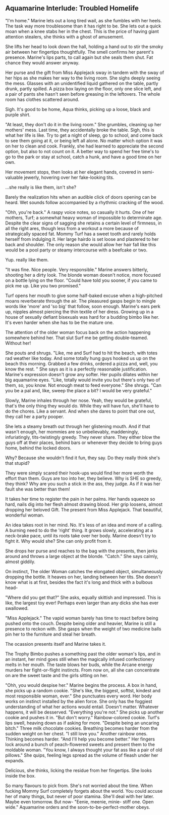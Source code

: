 ## Aquamarine Interlude: Troubled Homelife

"I'm home." Marine lets out a long tired wail, as she fumbles with her heels. The task way more troublesome than it has right to be. She lets out a quick moan when a knee stabs her in the chest. This is the price of having giant attention stealers, she thinks with a ghost of amusement.

She lifts her head to look down the hall, holding a hand out to stir the smoky air between her fingertips thoughtfully. The smell confirms her parent's presence. Marine's lips parts, to call again but she seals them shut. Fat chance they would answer anyway.

Her purse and the gift from Miss Applejack sway in tandem with the sway of her hips as she makes her way to the living room. She sighs deeply seeing the mess. Glasses with an unidentified liquid gathered on the table, partly drunk, partly spilled. A pizza box laying on the floor, only one slice left, and a pair of pants she hasn't seen before greasing in the leftovers. The whole room has clothes scattered around.

Sigh. It's good to be home, Aqua thinks, picking up a loose, black and purple shirt.

"At least, they don't do it in the living room." She grumbles, cleaning up her mothers' mess. Last time, they accidentally broke the table. Sigh, this is what her life is like. Try to get a night of sleep, go to school, and come back to see them going at it, or being left all alone. No matter which option it was on her to clean and cook. Frankly, she had learned to appreciate the second option, but also to not count on it. A better way to spend her free time's to go to the park or stay at school, catch a hunk, and have a good time on her own.

Her movement stops, then looks at her elegant hands, covered in semi-valuable jewerly, hovering over her fake-looking tits.

...she really is like them, isn't she?

Barely the realization hits when an audible click of doors opening can be heard. Wet sounds follow accompanied by a rhythmic cracking of the wood.

"Ohh, you're back." A raspy voice notes, so casually it hurts. One of her mothers, Turf; a somewhat heavy woman of impossible to determinate age. Despite the clear signs of sagging she retains a certain level of firmness, in all the right ares, though less from a workout a more because of strategically spaced fat. Mommy Turf has a sweet tooth and rarely holds herself from indulging it. Her large hairdo is set loose and plastered to her back and shoulder. The only reason she would allow her hair fall like this would be a pool party or steamy intercourse with a beefcake or two.

Yup. really like them.

"It was fine. Nice people. Very responsible." Marine answers bitterly, shooting her a dirty look. The blonde woman doesn't notice, more focused on a bottle lying on the floor. "Could have told you sooner, if you came to pick me up. Like you two promised."

Turf opens her mouth to give some half-baked excuse when a high-pitched moans reverberate through the air. The pleasured gasps begin to mingle words like 'more' and 'so big' that follow, soon enough. Marine's ears perk up, nipples almost piercing the thin textile of her dress. Growing up in a house of sexually defiant bisexuals was hard for a budding bimbo like her. It's even harder when she has to be the mature one.

The attention of the older woman focus back on the action happening somewhere behind her. That slut Surf me be getting double-teamed. Without her!

She pouts and shrugs. "Like, me and Surf had to hit the beach, with totes rad weather like today. And some totally hung guys hooked us up on the beach this morning. Grabbed a few drinks, ordered a pizza and, well, you know the rest. " She says as it is a perfectly reasonable justification. Marine's expression doesn't grow any softer. Her pupils dilates within her big aquamarine eyes. "Like, totally would invite you but there's only two of them, so, you know. Not enough meat to feed everyone." She shrugs. "Can you be a pal and, like, sweep the place a bit? I would be very grateful."

Slowly, Marine inhales through her nose. Yeah, they would be grateful, that's the only thing they would do. While they will have fun, she'll have to do the chores. Like a servant. And when she dares to point that one out, they call her a party pooper.

She lets a steamy breath out through her glistening mouth. And if that wasn't enough, her mommies are so unbelievably, maddeningly, infuriatingly, tits-twistingly greedy. They never share. They either blow the guys off at their places, behind bars or whenever they decide to bring guys home, behind the locked doors.

Why? Because she wouldn't find it fun, they say. Do they really think she's that stupid?

They were simply scared their hook-ups would find her more worth the effort than them. Guys are too into her, they believe. Why is SHE so greedy, they think? Why are you such a stick in the ass, they judge. As if it was her fault she was better than them!

It takes her time to register the pain in her palms. Her hands squeeze so hard, nails dig into her flesh almost drawing blood. Her grip loosens, almost dropping her beloved Gift. The present from Miss Applejack. That beautiful, wonderful woman.

An idea takes root in her mind. No. It's less of an idea and more of a calling. A burning need to do the 'right' thing. It grows slowly, accelerating at a neck-brake pace, until its roots take over her body. Marine doesn't try to fight it. Why would she? She can only profit from it.

She drops her purse and reaches to the bag with the presents, then jerks around and throws a large object at the blonde. "Catch." She says calmly, almost giddily.

On instinct, The older Woman catches the elongated object, simultaneously dropping the bottle. It heaves on her, landing between her tits. She doesn't know what is at first, besides the fact it's long and thick with a bulbous head-

"Where did you get that?" She asks, equally skittish and impressed. This is like, the largest toy ever! Perhaps even larger than any dicks she has ever swallowed.

"Miss Applejack." The vapid woman barely has time to react before being pushed onto the couch. Despite being older and heavier, Marine is still a presence to reckon with. She gasps when the weight of two medicine balls pin her to the furniture and steal her breath.

The ocassion presents itself and Marine takes it.

The Trophy Bimbo pushes a something past the older woman's lips, and in an instant, her mind goes still when the magically infused confectionery melts in her mouth. The taste blows her buds, while the Arcane energy murders her fight-or-flight instincts. From now on, all she can concentrate on are the sweet taste and the girls sitting on her.

"Ohh, you would despise her." Marine begins the process. A box in hand, she picks up a random cookie. "She's like, the biggest, softtst, kindest and most responsible woman, ever." She punctuates every word. Her body works on instinct installed by the alien force. She only has the foggiest understanding of what her actions would entail. Doesn't matter. Whatever happens, it will be desserved. "Everything you're not." She picks up another cookie and pushes it in. "But don't worry." Rainbow-colored cookie. Turf's lips swell, heaving down as if asking for more. "Despite being an uncaring bitch." Three milk chocolate cookies. Breathing becomes harder from the sudden weight on her chest. "I still love you." Another rainbow ones. Thinking becomes harder. "And I'll help you become better." Her fingers lock around a bunch of peach-flowered sweets and present them to the moldable woman. "You know, I always thought your fat ass like a pair of old pillows." She quips, feeling legs spread as the volume of fleash under her expands.

Delicious, she thinks, licking the residue from her fingertips. She looks inside the box.

So many flavours to pick from. She's not worried about the time. When fucking Mommy Surf completely forgets about the world. You could accuse her of many things, but never of poor stamina. She'll deal with her later. Maybe even tomorrow. But now- "Eenie, meenie, minie- stiff one. Open wide." Aquamarine orders and the soon-to-be-perfect-mother obeys.